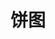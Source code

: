 # 饼图
<template>
	<fs-pie-chart :chartData="pieData" transCategoryAxis></fs-pie-chart>
</template>

<script>
import * as mockData from './mockData';
export default {
	data() {
		return {
			pieData: mockData.pieData(),
		};
	},
	mounted() {
		setInterval(
			function() {
				this.pieData = mockData.pieData();
			}.bind(this),
			3500
		);
	},
};
</script>
